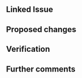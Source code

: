 <!-- HTML Comments can be left in place or removed. -->
<!-- Please see our contributing guide at https://github.com/rancher/rke/blob/release/v1.5/CONTRIBUTING.md for guidance on opening pull requests -->

## Linked Issue
<!-- Specify the issue where the problem you are trying to solve is described -->

## Proposed changes
<!-- Describe on a high level how this PR is solving the problem -->

## Verification
<!-- Provide information to verify how the current PR is indeed solving the problem. This is very helpful for QA -->

## Further comments


